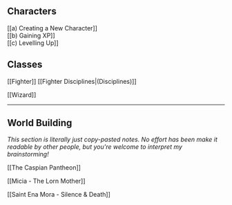 ## Characters
[[a) Creating a New Character]]<br>[[b) Gaining XP]]<br>[[c) Levelling Up]]

## Classes
[[Fighter]] [[Fighter Disciplines|(Disciplines)]]
<!-- Mystic, Gish, Thief, Face/Bard -->

[[Wizard]]
<br>

___
## World Building
*This section is literally just copy-pasted notes. No effort has been make it readable by other people, but you're welcome to interpret my brainstorming!*

[[The Caspian Pantheon]]

[[Micia - The Lorn Mother]]

[[Saint Ena Mora - Silence & Death]]

